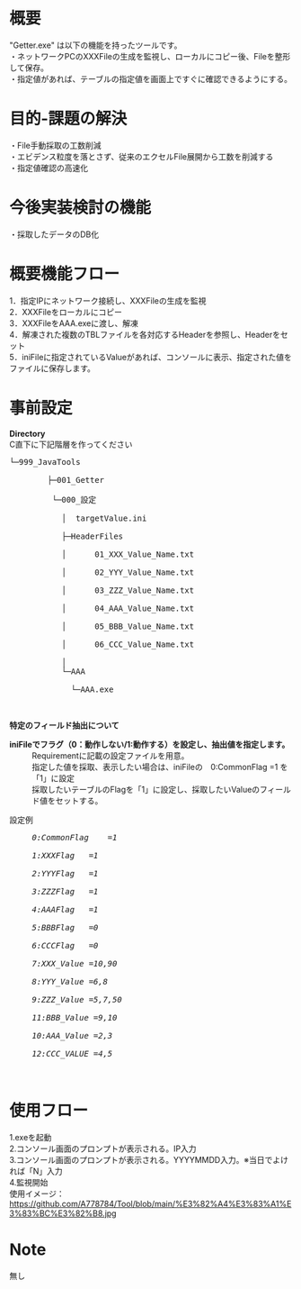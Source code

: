 # 概要

"Getter.exe" は以下の機能を持ったツールです。<br>
・ネットワークPCのXXXFileの生成を監視し、ローカルにコピー後、Fileを整形して保存。<br>
・指定値があれば、テーブルの指定値を画面上ですぐに確認できるようにする。<br>

# 目的-課題の解決
・File手動採取の工数削減<br>
・エビデンス粒度を落とさず、従来のエクセルFile展開から工数を削減する<br>
・指定値確認の高速化<br>

# 今後実装検討の機能
・採取したデータのDB化<br>

# 概要機能フロー
1．指定IPにネットワーク接続し、XXXFileの生成を監視<br>
2．XXXFileをローカルにコピー<br>
3．XXXFileをAAA.exeに渡し、解凍<br>
4．解凍された複数のTBLファイルを各対応するHeaderを参照し、Headerをセット<br>
5．iniFileに指定されているValueがあれば、コンソールに表示、指定された値をファイルに保存します。<br>


# 事前設定
<strong>Directory</strong><br>
C直下に下記階層を作ってください<BR>
<pre>
└─999_JavaTools<br>
        ├─001_Getter<br>
         └─000_設定<br>
           │  targetValue.ini<br>
           ├─HeaderFiles<br>
           │      01_XXX_Value_Name.txt<br>
           │      02_YYY_Value_Name.txt<br>
           │      03_ZZZ_Value_Name.txt<br>
           │      04_AAA_Value_Name.txt<br>
           │      05_BBB_Value_Name.txt<br>
           │      06_CCC_Value_Name.txt<br>
           │
           └─AAA<br>
             └─AAA.exe
</pre><br>

<strong>特定のフィールド抽出について</strong><br>
<dl>
    <strong><dt>iniFileでフラグ（0：動作しない/1:動作する）を設定し、抽出値を指定します。</dt></strong>
    <dd>Requirementに記載の設定ファイルを用意。</dd>
    <dd>指定した値を採取、表示したい場合は、iniFileの　0:CommonFlag	=1 を「1」に設定</dd>
    <dd>採取したいテーブルのFlagを「1」に設定し、採取したいValueのフィールド値をセットする。</dd>
</dl>

<dl>

設定例
<em>
<pre>
<dd>0:CommonFlag	=1</dd>
<dd>1:XXXFlag	=1 </dd>
<dd>2:YYYFlag	=1 </dd>
<dd>3:ZZZFlag	=1 </dd>
<dd>4:AAAFlag	=1 </dd>
<dd>5:BBBFlag	=0 </dd>
<dd>6:CCCFlag	=0 </dd>
<dd>7:XXX_Value =10,90 </dd>
<dd>8:YYY_Value =6,8 </dd>
<dd>9:ZZZ_Value =5,7,50 </dd>
<dd>11:BBB_Value =9,10 </dd>
<dd>10:AAA_Value =2,3 </dd>
<dd>12:CCC_VALUE =4,5 </dd>
</em>
</dl>
</pre>


# 使用フロー
1.exeを起動<br>
2.コンソール画面のプロンプトが表示される。IP入力<br>
3.コンソール画面のプロンプトが表示される。YYYYMMDD入力。※当日でよければ「N」入力<br>
4.監視開始<br>
使用イメージ：https://github.com/A778784/Tool/blob/main/%E3%82%A4%E3%83%A1%E3%83%BC%E3%82%B8.jpg


# Note
無し
